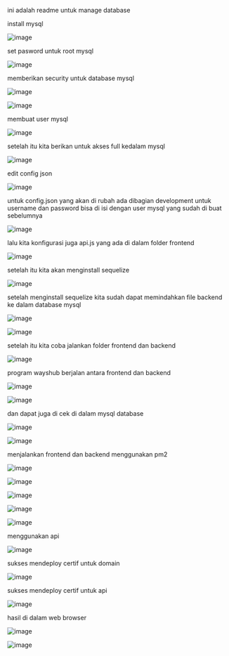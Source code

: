 ini adalah readme untuk manage database

install mysql

![image](https://user-images.githubusercontent.com/68781074/216342805-5b02a739-d2a6-43c2-a8a2-45c8d80a7558.png)

set pasword untuk root mysql

![image](https://user-images.githubusercontent.com/68781074/216343803-751de156-80d8-4816-baba-54724029b2cc.png)


memberikan security untuk database mysql

![image](https://user-images.githubusercontent.com/68781074/216344047-e8de10e0-8216-42f3-a8d1-c589ace1d562.png)

![image](https://user-images.githubusercontent.com/68781074/216344153-8a6dbaad-1fa1-4af3-b9fe-d39d76ff1ab8.png)

membuat user mysql

![image](https://user-images.githubusercontent.com/68781074/216344411-65c23963-f062-4959-9cdb-d7e5163a9343.png)

setelah itu kita berikan untuk akses full kedalam mysql

![image](https://user-images.githubusercontent.com/68781074/216346413-7e176371-ade5-4936-89c5-2a2d13bb959a.png)

edit config json

![image](https://user-images.githubusercontent.com/68781074/216345072-17f51b51-b982-4855-b628-fd0df934fe3e.png)

untuk config.json yang akan di rubah ada dibagian development untuk username dan password bisa di isi dengan user mysql yang sudah di buat sebelumnya

![image](https://user-images.githubusercontent.com/68781074/216345268-7753b64d-e5c2-4474-b649-604f33498524.png)

lalu kita konfigurasi juga api.js yang ada di dalam folder frontend

![image](https://user-images.githubusercontent.com/68781074/216347754-e1b2ebe0-1005-45cb-acda-fdcd44105563.png)



setelah itu kita akan menginstall sequelize

![image](https://user-images.githubusercontent.com/68781074/216345781-69c33aff-bdef-437a-8538-34d2507b3dd2.png)

setelah menginstall sequelize kita sudah dapat memindahkan file backend ke dalam database mysql

![image](https://user-images.githubusercontent.com/68781074/216346553-94b5e111-c7bf-498d-b049-d152185e28c1.png)

![image](https://user-images.githubusercontent.com/68781074/216346609-c5cca84d-2af9-4365-952c-00b9dd27a2d8.png)

setelah itu kita coba jalankan folder frontend dan backend

![image](https://user-images.githubusercontent.com/68781074/216346972-7ac463d8-5c76-4dde-b93b-382db85f6be7.png)

program wayshub berjalan antara frontend dan backend

![image](https://user-images.githubusercontent.com/68781074/216348638-e82a2684-36bf-496d-a93c-2d4fbf73a6f7.png)

![image](https://user-images.githubusercontent.com/68781074/216348722-c9dd1731-1d54-4ff8-b417-dcbc89b54b30.png)

dan dapat juga di cek di dalam mysql database

![image](https://user-images.githubusercontent.com/68781074/216349082-d49d2ac9-4d11-4ccb-8435-d77ac98d8ff0.png)

![image](https://user-images.githubusercontent.com/68781074/216349171-e2f1a2f5-2399-4e1d-a6f9-74dd128b6919.png)

menjalankan frontend dan backend menggunakan pm2

![image](https://user-images.githubusercontent.com/68781074/216371740-a72f874f-02eb-4398-b4a1-82d8083c1e2f.png)

![image](https://user-images.githubusercontent.com/68781074/216381875-052f134f-671f-4016-9d5e-ad3da3a7dbd6.png)

![image](https://user-images.githubusercontent.com/68781074/216382063-ccf3b97f-c1ed-460f-ba7a-8da00d5f35c0.png)

![image](https://user-images.githubusercontent.com/68781074/216382157-444ff90e-80e7-4c36-85ac-11feab250b39.png)

![image](https://user-images.githubusercontent.com/68781074/216382212-15fdc20a-5086-4d1e-884e-2f2738fa3e52.png)


menggunakan api

![image](https://user-images.githubusercontent.com/68781074/216550868-eba94439-3eb7-4eb6-8dd8-7d8a520f9e86.png)

sukses mendeploy certif untuk domain

![image](https://user-images.githubusercontent.com/68781074/216558850-4233391d-8371-4082-aecc-118872db1a81.png)

sukses mendeploy certif untuk api

![image](https://user-images.githubusercontent.com/68781074/216559156-a24be572-a4da-44d6-806f-9ad240f64f60.png)

hasil di dalam web browser

![image](https://user-images.githubusercontent.com/68781074/216559258-f60cba05-918e-419d-9598-cc5279805562.png)

![image](https://user-images.githubusercontent.com/68781074/216561164-ce515c12-aaef-4583-913b-3363bffcf13e.png)

